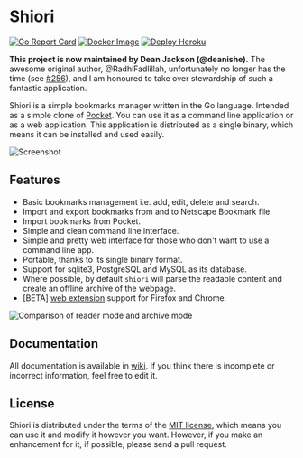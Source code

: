 # Shiori

[![Go Report Card](https://goreportcard.com/badge/github.com/go-shiori/shiori)](https://goreportcard.com/report/github.com/go-shiori/shiori)
[![Docker Image](https://img.shields.io/static/v1?label=image&message=Docker&color=1488C6&logo=docker)](https://hub.docker.com/r/radhifadlillah/shiori)
[![Deploy Heroku](https://img.shields.io/static/v1?label=deploy&message=Heroku&color=430098&logo=heroku)](https://heroku.com/deploy)

**This project is now maintained by Dean Jackson (@deanishe).** The awesome original author, @RadhiFadlillah, unfortunately no longer has the time (see [#256](https://github.com/go-shiori/shiori/issues/256)), and I am honoured to take over stewardship of such a fantastic application.

Shiori is a simple bookmarks manager written in the Go language. Intended as a simple clone of [Pocket](https://getpocket.com//). You can use it as a command line application or as a web application. This application is distributed as a single binary, which means it can be installed and used easily.

![Screenshot](https://raw.githubusercontent.com/go-shiori/shiori/master/docs/readme/cover.png)

## Features

- Basic bookmarks management i.e. add, edit, delete and search.
- Import and export bookmarks from and to Netscape Bookmark file.
- Import bookmarks from Pocket.
- Simple and clean command line interface.
- Simple and pretty web interface for those who don't want to use a command line app.
- Portable, thanks to its single binary format.
- Support for sqlite3, PostgreSQL and MySQL as its database.
- Where possible, by default `shiori` will parse the readable content and create an offline archive of the webpage.
- [BETA] [web extension](https://github.com/go-shiori/shiori-web-ext) support for Firefox and Chrome.

![Comparison of reader mode and archive mode](https://raw.githubusercontent.com/go-shiori/shiori/master/docs/readme/comparison.png)

## Documentation

All documentation is available in [wiki](https://github.com/RadhiFadlillah/shiori/wiki). If you think there is incomplete or incorrect information, feel free to edit it.

## License

Shiori is distributed under the terms of the [MIT license](https://choosealicense.com/licenses/mit/), which means you can use it and modify it however you want. However, if you make an enhancement for it, if possible, please send a pull request.
